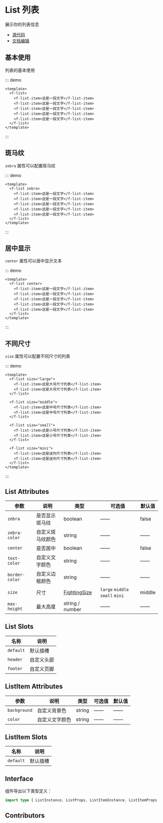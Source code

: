 # List 列表

展示你的列表信息

- [源代码](https://github.com/FightingDesign/fighting-design/tree/master/packages/fighting-design/list)
- [文档编辑](https://github.com/FightingDesign/fighting-design/blob/master/docs/components/list.md)

## 基本使用

列表的基本使用

::: demo

```vue
<template>
  <f-list>
    <f-list-item>这是一段文字</f-list-item>
    <f-list-item>这是一段文字</f-list-item>
    <f-list-item>这是一段文字</f-list-item>
    <f-list-item>这是一段文字</f-list-item>
    <f-list-item>这是一段文字</f-list-item>
  </f-list>
</template>
```

:::

## 斑马纹

`zebra` 属性可以配置斑马纹

::: demo

```vue
<template>
  <f-list zebra>
    <f-list-item>这是一段文字</f-list-item>
    <f-list-item>这是一段文字</f-list-item>
    <f-list-item>这是一段文字</f-list-item>
    <f-list-item>这是一段文字</f-list-item>
    <f-list-item>这是一段文字</f-list-item>
  </f-list>
</template>
```

:::

## 居中显示

`center` 属性可以居中显示文本

::: demo

```vue
<template>
  <f-list center>
    <f-list-item>这是一段文字</f-list-item>
    <f-list-item>这是一段文字</f-list-item>
    <f-list-item>这是一段文字</f-list-item>
    <f-list-item>这是一段文字</f-list-item>
    <f-list-item>这是一段文字</f-list-item>
  </f-list>
</template>
```

:::

## 不同尺寸

`size` 属性可以配置不同尺寸的列表

::: demo

```vue
<template>
  <f-list size="large">
    <f-list-item>这是大号尺寸列表</f-list-item>
    <f-list-item>这是大号尺寸列表</f-list-item>
  </f-list>

  <f-list size="middle">
    <f-list-item>这是中号尺寸列表</f-list-item>
    <f-list-item>这是中号尺寸列表</f-list-item>
  </f-list>

  <f-list size="small">
    <f-list-item>这是小号尺寸列表</f-list-item>
    <f-list-item>这是小号尺寸列表</f-list-item>
  </f-list>

  <f-list size="mini">
    <f-list-item>这是迷你尺寸列表</f-list-item>
    <f-list-item>这是迷你尺寸列表</f-list-item>
  </f-list>
</template>
```

:::

## List Attributes

| 参数           | 说明             | 类型                                                               | 可选值                          | 默认值 |
| -------------- | ---------------- | ------------------------------------------------------------------ | ------------------------------- | ------ |
| `zebra`        | 是否显示斑马纹   | boolean                                                            | ——                              | false  |
| `zebra-color`  | 自定义斑马纹颜色 | string                                                             | ——                              | ——     |
| `center`       | 是否居中         | boolean                                                            | ——                              | false  |
| `text-color`   | 自定义文字颜色   | string                                                             | ——                              | ——     |
| `border-color` | 自定义边框颜色   | string                                                             | ——                              | ——     |
| `size`         | 尺寸             | <a href="/components/interface.html#fightingsize">FightingSize</a> | `large` `middle` `small` `mini` | middle |
| `max-height`   | 最大高度         | string / number                                                    | ——                              | ——     |

## List Slots

| 名称      | 说明       |
| --------- | ---------- |
| `default` | 默认插槽   |
| `header`  | 自定义头部 |
| `footer`  | 自定义页脚 |

## ListItem Attributes

| 参数         | 说明           | 类型   | 可选值 | 默认值 |
| ------------ | -------------- | ------ | ------ | ------ |
| `background` | 自定义背景色   | string | ——     | ——     |
| `color`      | 自定义文字颜色 | string | ——     | ——     |

## ListItem Slots

| 名称      | 说明     |
| --------- | -------- |
| `default` | 默认插槽 |

## Interface

组件导出以下类型定义：

```ts
import type { ListInstance, ListProps, ListItemInstance, ListItemProps } from 'fighting-design'
```

## Contributors

<a href="https://github.com/Tyh2001" target="_blank">
  <f-avatar round src="https://avatars.githubusercontent.com/u/73180970?v=4" />
</a>

<a href="https://github.com/HYzihong" target="_blank">
  <f-avatar round src="https://avatars.githubusercontent.com/u/50621078?v=4" />
</a>
